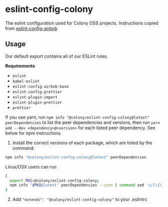 # eslint-config-colony

The eslint configuration used for Colony OSS projects. Instructions copied from [eslint-config-airbnb](https://github.com/airbnb/javascript/blob/master/packages/eslint-config-airbnb/README.md)

## Usage

Our default export contains all of our ESLint rules.

**Requirements**

* `eslint`
* `babel-eslint`
* `eslint-config-airbnb-base`
* `eslint-config-prettier`
* `eslint-plugin-import`
* `eslint-plugin-prettier`
* `prettier`

If you use yarn, run `npm info "@colony/eslint-config-colony@latest" peerDependencies` to list the peer dependencies and versions, then run `yarn add --dev <dependency>@<version>` for each listed peer dependency. See below for npm instructions.

1. Install the correct versions of each package, which are listed by the command:

  ```sh
  npm info "@colony/eslint-config-colony@latest" peerDependencies
  ```

  Linux/OSX users can run

  ```sh
  (
    export PKG=@colony/eslint-config-colony;
    npm info "$PKG@latest" peerDependencies --json | command sed 's/[\{\},]//g ; s/: /@/g' | xargs yarn add --dev "$PKG@latest"
  )
  ```


2. Add `"extends": "@colony/eslint-config-colony"` to your .eslintrc
